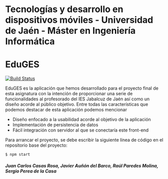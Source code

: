 # Tecnologías y desarrollo en dispositivos móviles - Universidad de Jaén - Máster en Ingeniería Informática
# EduGES
[![Build Status](https://travis-ci.org/joemccann/dillinger.svg?branch=master)]()

EduGES es la aplicación que hemos desarrollado para el proyecto final de esta asignatura con la intención de proporcionar una serie de funcionalidades al profesorado del IES Jabalcuz de Jaén así como un diseño acorde al público objetivo. Entre todas las características que podemos destacar de esta aplicación podemos mencionar

- Diseño enfocado a la usabilidad acorde al objetivo de la aplicación
- Implementación de persistencia de datos
- Fácil integración con servidor al que se conectaría este front-end

Para arrancar el proyecto, se debe escribir la siguiente línea de código en el repositorio base del proyecto:

```
$ npm start
```

##### _Juan Carlos Casas Rosa_, _Javier Auñón del Barco_, _Raúl Paredes Molina_, _Sergio Perea de la Casa_

